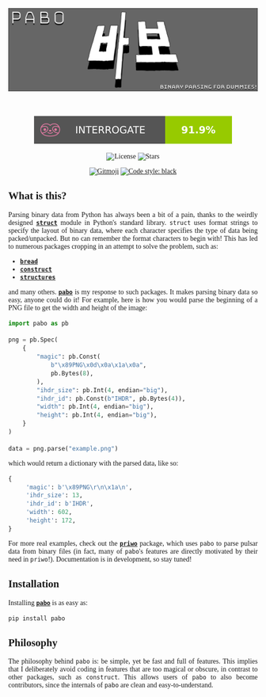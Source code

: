 <div style="font-family:JetBrainsMono Nerd Font">

<div align="center">
<img 
    alt="pabo: Binary parsing for dummies!"
    src="https://raw.githubusercontent.com/astrogewgaw/logos/main/rasters/pabo.png"
/>
</div>
<br/><br/>
<div align="center">

[![Doc Coverage][doc_cov]][interrogate]

![License][license]
![Stars][stars-badge]

[![Gitmoji][gitmoji-badge]][gitmoji]
[![Code style: black][black-badge]][black]

</div>

<div align="justify">

## What is this?

Parsing binary data from Python has always been a bit of a pain, thanks to the
weirdly designed [**`struct`**][struct] module in Python's standard library.
`struct` uses format strings to specify the layout of binary data, where each
character specifies the type of data being packed/unpacked. But no can remember
the format characters to begin with! This has led to numerous packages cropping
in an attempt to solve the problem, such as:

* [**`bread`**][bread]
* [**`construct`**][construct]
* [**`structures`**][structures]

and many others. [**`pabo`**][pabo] is my response to such packages. It makes
parsing binary data so easy, anyone could do it! For example, here is how you
would parse the beginning of a PNG file to get the width and height of the
image:

```python
import pabo as pb

png = pb.Spec(
    {
        "magic": pb.Const(
            b"\x89PNG\x0d\x0a\x1a\x0a",
            pb.Bytes(8),
        ),
        "ihdr_size": pb.Int(4, endian="big"),
        "ihdr_id": pb.Const(b"IHDR", pb.Bytes(4)),
        "width": pb.Int(4, endian="big"),
        "height": pb.Int(4, endian="big"),
    }
)

data = png.parse("example.png")
```

which would return a dictionary with the parsed data, like so:

```python
{
     'magic': b'\x89PNG\r\n\x1a\n',
     'ihdr_size': 13,
     'ihdr_id': b'IHDR',
     'width': 602,
     'height': 172,
}
```

For more real examples, check out the [**`priwo`**][priwo] package, which uses
`pabo` to parse pulsar data from binary files (in fact, many of `pabo`'s
features are directly motivated by their need in `priwo`!). Documentation is in
development, so stay tuned!

## Installation

Installing [**`pabo`**][pabo] is as easy as:

```bash
pip install pabo
```

## Philosophy

The philosophy behind `pabo` is: be simple, yet be fast and full of features.
This implies that I deliberately avoid coding in features that are too magical
or obscure, in contrast to other packages, such as `construct`. This allows
users of `pabo` to also become contributors, since the internals of `pabo` are
clean and easy-to-understand.

</div>

[numpy]: https://numpy.org
[attrs]: https://www.attrs.org
[gitmoji]: https://gitmoji.dev
[black]: https://github.com/psf/black
[bread]: https://github.com/alexras/bread
[pabo]: https://github.com/astrogewgaw/pabo
[priwo]: https://github.com/astrogewgaw/priwo
[construct]: https://github.com/construct/construct
[issues]: https://github.com/astrogewgaw/pabo/issues
[structures]: https://github.com/malinoff/structures
[interrogate]: https://github.com/econchick/interrogate
[struct]: https://docs.python.org/3/library/struct.html
[doc_cov]: https://raw.githubusercontent.com/astrogewgaw/pabo/main/assets/doc_cov.svg
[license]: https://img.shields.io/github/license/astrogewgaw/pabo?style=for-the-badge
[stars-badge]: https://img.shields.io/github/stars/astrogewgaw/pabo?style=for-the-badge
[black-badge]: https://img.shields.io/badge/code%20style-black-000000.svg?style=for-the-badge
[gitmoji-badge]: https://img.shields.io/badge/gitmoji-%20😜%20😍-FFDD67.svg?style=for-the-badge
